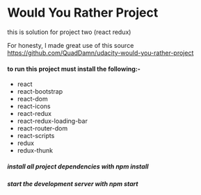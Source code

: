 # Would You Rather Project
this is solution for project two (react redux)

For honesty, I made great use of this source https://github.com/QuadDamn/udacity-would-you-rather-project

#### to run this project must install the following:-
 -    react 
 -    react-bootstrap 
 -    react-dom 
 -    react-icons 
 -    react-redux 
 -    react-redux-loading-bar 
 -    react-router-dom 
 -    react-scripts 
 -    redux 
 -    redux-thunk 


##### install all project dependencies with npm install
##### start the development server with npm start
